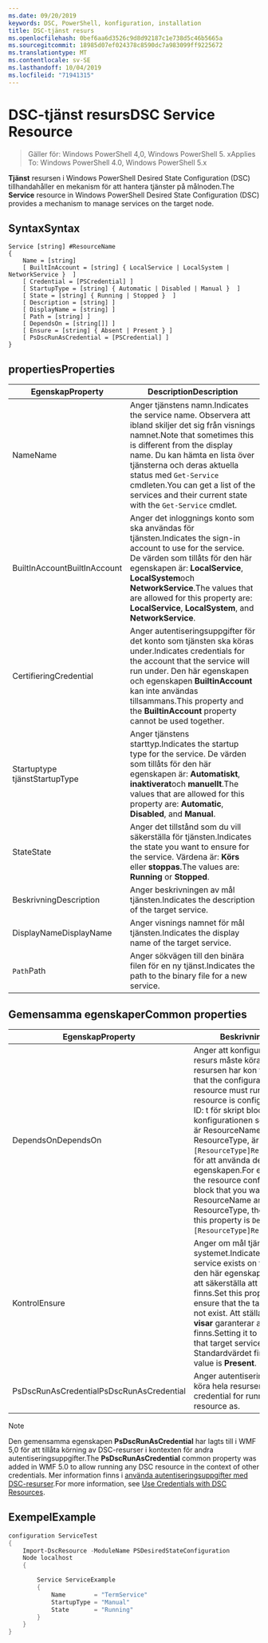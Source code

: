 ```yaml
---
ms.date: 09/20/2019
keywords: DSC, PowerShell, konfiguration, installation
title: DSC-tjänst resurs
ms.openlocfilehash: 0bef6aa6d3526c9d8d92187c1e738d5c46b5665a
ms.sourcegitcommit: 18985d07ef024378c8590dc7a983099ff9225672
ms.translationtype: MT
ms.contentlocale: sv-SE
ms.lasthandoff: 10/04/2019
ms.locfileid: "71941315"
---
```

# <a name="dsc-service-resource"></a><span data-ttu-id="95550-103">DSC-tjänst resurs</span><span class="sxs-lookup"><span data-stu-id="95550-103">DSC Service Resource</span></span>

> <span data-ttu-id="95550-104">Gäller för: Windows PowerShell 4,0, Windows PowerShell 5. x</span><span class="sxs-lookup"><span data-stu-id="95550-104">Applies To: Windows PowerShell 4.0, Windows PowerShell 5.x</span></span>

<span data-ttu-id="95550-105">**Tjänst** resursen i Windows PowerShell Desired State Configuration (DSC) tillhandahåller en mekanism för att hantera tjänster på målnoden.</span><span class="sxs-lookup"><span data-stu-id="95550-105">The **Service** resource in Windows PowerShell Desired State Configuration (DSC) provides a mechanism to manage services on the target node.</span></span>

## <a name="syntax"></a><span data-ttu-id="95550-106">Syntax</span><span class="sxs-lookup"><span data-stu-id="95550-106">Syntax</span></span>

```Syntax
Service [string] #ResourceName
{
    Name = [string]
    [ BuiltInAccount = [string] { LocalService | LocalSystem | NetworkService }  ]
    [ Credential = [PSCredential] ]
    [ StartupType = [string] { Automatic | Disabled | Manual }  ]
    [ State = [string] { Running | Stopped }  ]
    [ Description = [string] ]
    [ DisplayName = [string] ]
    [ Path = [string] ]
    [ DependsOn = [string[]] ]
    [ Ensure = [string] { Absent | Present } ]
    [ PsDscRunAsCredential = [PSCredential] ]
}
```

## <a name="properties"></a><span data-ttu-id="95550-107">properties</span><span class="sxs-lookup"><span data-stu-id="95550-107">Properties</span></span>

|<span data-ttu-id="95550-108">Egenskap</span><span class="sxs-lookup"><span data-stu-id="95550-108">Property</span></span> |<span data-ttu-id="95550-109">Description</span><span class="sxs-lookup"><span data-stu-id="95550-109">Description</span></span> |
|---|---|
|<span data-ttu-id="95550-110">Name</span><span class="sxs-lookup"><span data-stu-id="95550-110">Name</span></span> |<span data-ttu-id="95550-111">Anger tjänstens namn.</span><span class="sxs-lookup"><span data-stu-id="95550-111">Indicates the service name.</span></span> <span data-ttu-id="95550-112">Observera att ibland skiljer det sig från visnings namnet.</span><span class="sxs-lookup"><span data-stu-id="95550-112">Note that sometimes this is different from the display name.</span></span> <span data-ttu-id="95550-113">Du kan hämta en lista över tjänsterna och deras aktuella status med `Get-Service` cmdleten.</span><span class="sxs-lookup"><span data-stu-id="95550-113">You can get a list of the services and their current state with the `Get-Service` cmdlet.</span></span> |
|<span data-ttu-id="95550-114">BuiltInAccount</span><span class="sxs-lookup"><span data-stu-id="95550-114">BuiltInAccount</span></span> |<span data-ttu-id="95550-115">Anger det inloggnings konto som ska användas för tjänsten.</span><span class="sxs-lookup"><span data-stu-id="95550-115">Indicates the sign-in account to use for the service.</span></span> <span data-ttu-id="95550-116">De värden som tillåts för den här egenskapen är: **LocalService**, **LocalSystem**och **NetworkService**.</span><span class="sxs-lookup"><span data-stu-id="95550-116">The values that are allowed for this property are: **LocalService**, **LocalSystem**, and **NetworkService**.</span></span> |
|<span data-ttu-id="95550-117">Certifiering</span><span class="sxs-lookup"><span data-stu-id="95550-117">Credential</span></span> |<span data-ttu-id="95550-118">Anger autentiseringsuppgifter för det konto som tjänsten ska köras under.</span><span class="sxs-lookup"><span data-stu-id="95550-118">Indicates credentials for the account that the service will run under.</span></span> <span data-ttu-id="95550-119">Den här egenskapen och egenskapen **BuiltinAccount** kan inte användas tillsammans.</span><span class="sxs-lookup"><span data-stu-id="95550-119">This property and the **BuiltinAccount** property cannot be used together.</span></span> |
|<span data-ttu-id="95550-120">Startuptype tjänst</span><span class="sxs-lookup"><span data-stu-id="95550-120">StartupType</span></span> |<span data-ttu-id="95550-121">Anger tjänstens starttyp.</span><span class="sxs-lookup"><span data-stu-id="95550-121">Indicates the startup type for the service.</span></span> <span data-ttu-id="95550-122">De värden som tillåts för den här egenskapen är: **Automatiskt**, **inaktiverat**och **manuellt**.</span><span class="sxs-lookup"><span data-stu-id="95550-122">The values that are allowed for this property are: **Automatic**, **Disabled**, and **Manual**.</span></span> |
|<span data-ttu-id="95550-123">State</span><span class="sxs-lookup"><span data-stu-id="95550-123">State</span></span> |<span data-ttu-id="95550-124">Anger det tillstånd som du vill säkerställa för tjänsten.</span><span class="sxs-lookup"><span data-stu-id="95550-124">Indicates the state you want to ensure for the service.</span></span> <span data-ttu-id="95550-125">Värdena är: **Körs** eller **stoppas**.</span><span class="sxs-lookup"><span data-stu-id="95550-125">The values are: **Running** or **Stopped**.</span></span> |
|<span data-ttu-id="95550-126">Beskrivning</span><span class="sxs-lookup"><span data-stu-id="95550-126">Description</span></span> |<span data-ttu-id="95550-127">Anger beskrivningen av mål tjänsten.</span><span class="sxs-lookup"><span data-stu-id="95550-127">Indicates the description of the target service.</span></span> |
|<span data-ttu-id="95550-128">DisplayName</span><span class="sxs-lookup"><span data-stu-id="95550-128">DisplayName</span></span> |<span data-ttu-id="95550-129">Anger visnings namnet för mål tjänsten.</span><span class="sxs-lookup"><span data-stu-id="95550-129">Indicates the display name of the target service.</span></span> |
|<span data-ttu-id="95550-130">`Path`</span><span class="sxs-lookup"><span data-stu-id="95550-130">Path</span></span> |<span data-ttu-id="95550-131">Anger sökvägen till den binära filen för en ny tjänst.</span><span class="sxs-lookup"><span data-stu-id="95550-131">Indicates the path to the binary file for a new service.</span></span> |

## <a name="common-properties"></a><span data-ttu-id="95550-132">Gemensamma egenskaper</span><span class="sxs-lookup"><span data-stu-id="95550-132">Common properties</span></span>

|<span data-ttu-id="95550-133">Egenskap</span><span class="sxs-lookup"><span data-stu-id="95550-133">Property</span></span> |<span data-ttu-id="95550-134">Beskrivning</span><span class="sxs-lookup"><span data-stu-id="95550-134">Description</span></span> |
|---|---|
|<span data-ttu-id="95550-135">DependsOn</span><span class="sxs-lookup"><span data-stu-id="95550-135">DependsOn</span></span> |<span data-ttu-id="95550-136">Anger att konfigurationen av en annan resurs måste köras innan den här resursen har kon figurer ATS.</span><span class="sxs-lookup"><span data-stu-id="95550-136">Indicates that the configuration of another resource must run before this resource is configured.</span></span> <span data-ttu-id="95550-137">Exempel: om ID: t för skript blocket för resurs konfigurationen som du vill köra först är ResourceName och dess typ är ResourceType, är `DependsOn = "[ResourceType]ResourceName"`syntaxen för att använda den här egenskapen.</span><span class="sxs-lookup"><span data-stu-id="95550-137">For example, if the ID of the resource configuration script block that you want to run first is ResourceName and its type is ResourceType, the syntax for using this property is `DependsOn = "[ResourceType]ResourceName"`.</span></span> |
|<span data-ttu-id="95550-138">Kontrol</span><span class="sxs-lookup"><span data-stu-id="95550-138">Ensure</span></span> |<span data-ttu-id="95550-139">Anger om mål tjänsten finns i systemet.</span><span class="sxs-lookup"><span data-stu-id="95550-139">Indicates whether the target service exists on the system.</span></span> <span data-ttu-id="95550-140">Ange den här egenskapen som **saknas** för att säkerställa att mål tjänsten inte finns.</span><span class="sxs-lookup"><span data-stu-id="95550-140">Set this property to **Absent** to ensure that the target service does not exist.</span></span> <span data-ttu-id="95550-141">Att ställa in den så att den **visar** garanterar att mål tjänsten finns.</span><span class="sxs-lookup"><span data-stu-id="95550-141">Setting it to **Present** ensures that target service exists.</span></span> <span data-ttu-id="95550-142">Standardvärdet finns **.**</span><span class="sxs-lookup"><span data-stu-id="95550-142">The default value is **Present**.</span></span> |
|<span data-ttu-id="95550-143">PsDscRunAsCredential</span><span class="sxs-lookup"><span data-stu-id="95550-143">PsDscRunAsCredential</span></span> |<span data-ttu-id="95550-144">Anger autentiseringsuppgifter för att köra hela resursen som.</span><span class="sxs-lookup"><span data-stu-id="95550-144">Sets the credential for running the entire resource as.</span></span> |

> [!NOTE]
> <span data-ttu-id="95550-145">Den gemensamma egenskapen **PsDscRunAsCredential** har lagts till i WMF 5,0 för att tillåta körning av DSC-resurser i kontexten för andra autentiseringsuppgifter.</span><span class="sxs-lookup"><span data-stu-id="95550-145">The **PsDscRunAsCredential** common property was added in WMF 5.0 to allow running any DSC resource in the context of other credentials.</span></span> <span data-ttu-id="95550-146">Mer information finns i [använda autentiseringsuppgifter med DSC-resurser](../../../configurations/runasuser.md).</span><span class="sxs-lookup"><span data-stu-id="95550-146">For more information, see [Use Credentials with DSC Resources](../../../configurations/runasuser.md).</span></span>

## <a name="example"></a><span data-ttu-id="95550-147">Exempel</span><span class="sxs-lookup"><span data-stu-id="95550-147">Example</span></span>

```powershell
configuration ServiceTest
{
    Import-DscResource -ModuleName PSDesiredStateConfiguration
    Node localhost
    {

        Service ServiceExample
        {
            Name        = "TermService"
            StartupType = "Manual"
            State       = "Running"
        }
    }
}
```